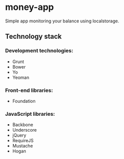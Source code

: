 money-app
=========

Simple app monitoring your balance using localstorage.

## Technology stack

### Development technologies:
  - Grunt
  - Bower
  - Yo
  - Yeoman

### Front-end libraries:
- Foundation

### JavaScript libraries:
- Backbone
- Underscore
- jQuery
- RequireJS
- Mustache
- Hogan

